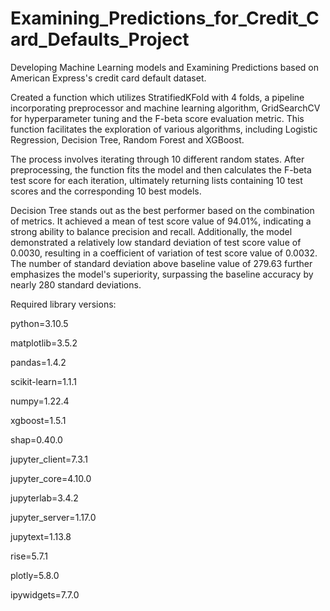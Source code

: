 # Examining_Predictions_for_Credit_Card_Defaults_Project
Developing Machine Learning models and Examining Predictions based on American Express's credit card default dataset.

Created a function which utilizes StratifiedKFold with 4 folds, a pipeline incorporating preprocessor and machine learning algorithm, GridSearchCV for hyperparameter tuning and the F-beta score evaluation metric. This function facilitates the exploration of various algorithms, including Logistic Regression, Decision Tree, Random Forest and XGBoost.

The process involves iterating through 10 different random states. After preprocessing, the function fits the model and then calculates the F-beta test score for each iteration, ultimately returning lists containing 10 test scores and the corresponding 10 best models.

Decision Tree stands out as the best performer based on the combination of metrics. It achieved a mean of test score value of 94.01%, indicating a strong ability to balance precision and recall. Additionally, the model demonstrated a relatively low standard deviation of test score value of 0.0030, resulting in a coefficient of variation of test score value of 0.0032. The number of standard deviation above baseline value of 279.63 further emphasizes the model's superiority, surpassing the baseline accuracy by nearly 280 standard deviations. 

Required library versions:

python=3.10.5

matplotlib=3.5.2

pandas=1.4.2

scikit-learn=1.1.1

numpy=1.22.4

xgboost=1.5.1

shap=0.40.0

jupyter_client=7.3.1

jupyter_core=4.10.0

jupyterlab=3.4.2

jupyter_server=1.17.0

jupytext=1.13.8

rise=5.7.1

plotly=5.8.0

ipywidgets=7.7.0
